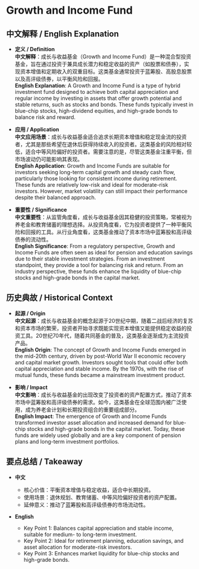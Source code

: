 # Growth and Income Fund

## 中文解释 / English Explanation

* **定义 / Definition**  
  **中文解释**：成长与收益基金（Growth and Income Fund）是一种混合型投资基金，旨在通过投资于兼具成长潜力和稳定收益的资产（如股票和债券），实现资本增值和定期收入的双重目标。这类基金通常投资于蓝筹股、高股息股票以及高评级债券，以平衡风险和回报。  
  **English Explanation**: A Growth and Income Fund is a type of hybrid investment fund designed to achieve both capital appreciation and regular income by investing in assets that offer growth potential and stable returns, such as stocks and bonds. These funds typically invest in blue-chip stocks, high-dividend equities, and high-grade bonds to balance risk and reward.

* **应用 / Application**  
  **中文应用场景**：成长与收益基金适合追求长期资本增值和稳定现金流的投资者，尤其是那些希望在退休后获得持续收入的投资者。这类基金的风险相对较低，适合中等风险偏好的投资者。需要注意的是，尽管这类基金注重平衡，但市场波动仍可能影响其表现。  
  **English Application**: Growth and Income Funds are suitable for investors seeking long-term capital growth and steady cash flow, particularly those looking for consistent income during retirement. These funds are relatively low-risk and ideal for moderate-risk investors. However, market volatility can still impact their performance despite their balanced approach.

* **重要性 / Significance**  
  **中文重要性**：从监管角度看，成长与收益基金因其稳健的投资策略，常被视为养老金和教育储蓄的理想选择。从投资角度看，它为投资者提供了一种平衡风险和回报的工具。从行业角度看，这类基金推动了资本市场中蓝筹股和高评级债券的流动性。  
  **English Significance**: From a regulatory perspective, Growth and Income Funds are often seen as ideal for pension and education savings due to their stable investment strategies. From an investment standpoint, they provide a tool for balancing risk and return. From an industry perspective, these funds enhance the liquidity of blue-chip stocks and high-grade bonds in the capital market.

## 历史典故 / Historical Context

* **起源 / Origin**  
  **中文起源**：成长与收益基金的概念起源于20世纪中期，随着二战后经济的复苏和资本市场的繁荣，投资者开始寻求既能实现资本增值又能提供稳定收益的投资工具。20世纪70年代，随着共同基金的普及，这类基金逐渐成为主流投资产品。  
  **English Origin**: The concept of Growth and Income Funds emerged in the mid-20th century, driven by post-World War II economic recovery and capital market growth. Investors sought tools that could offer both capital appreciation and stable income. By the 1970s, with the rise of mutual funds, these funds became a mainstream investment product.

* **影响 / Impact**  
  **中文影响**：成长与收益基金的出现改变了投资者的资产配置方式，推动了资本市场中蓝筹股和高评级债券的需求。如今，这类基金在全球范围内被广泛使用，成为养老金计划和长期投资组合的重要组成部分。  
  **English Impact**: The emergence of Growth and Income Funds transformed investor asset allocation and increased demand for blue-chip stocks and high-grade bonds in the capital market. Today, these funds are widely used globally and are a key component of pension plans and long-term investment portfolios.

## 要点总结 / Takeaway

* **中文**  
  - 核心价值：平衡资本增值与稳定收益，适合中长期投资。  
  - 使用场景：退休规划、教育储蓄、中等风险偏好投资者的资产配置。  
  - 延伸意义：推动了蓝筹股和高评级债券的市场流动性。

* **English**  
  - Key Point 1: Balances capital appreciation and stable income, suitable for medium- to long-term investment.  
  - Key Point 2: Ideal for retirement planning, education savings, and asset allocation for moderate-risk investors.  
  - Key Point 3: Enhances market liquidity for blue-chip stocks and high-grade bonds.